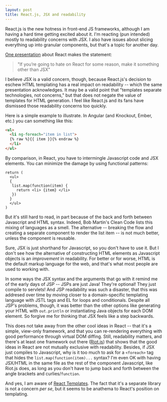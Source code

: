 ```yaml
---
layout: post
title: React.js, JSX and readability
---
```


React.js is the new hotness in front-end JS frameworks, although I am having a hard time getting excited about it.  I'm reacting (pun intended) mostly to readability 
concerns with JSX.  I also have issues about slicing everything up into granular components, but that's a topic for another day.

[One presentation](https://docs.google.com/presentation/d/1afMLTCpRxhJpurQ97VBHCZkLbR1TEsRnd3yyxuSQ5YY/edit#slide=id.g380053cce_1205) about React makes the statement: 

> "If you’re going to hate on React for some reason, make it something other than JSX"

I believe JSX is a valid concern, though, because React.js's decision to eschew HTML templating has a real impact on readability -- which the same presentation acknowledges.  It 
may be a valid point that "templates separate technologies, not concerns," but that does not negate the value of templates for HTML generation.  I feel like React.js and its fans
have dismissed those readability concerns too quickly.  

Here is a simple example to illustrate.  In Angular (and Knockout, Ember, etc.) you can something like this:

```html
<ul>
  <li ng-foreach="item in list">
  {% raw %}{{ item }}{% endraw %}
  </li>
</ul>
```

By comparison, in React, you have to intermingle Javascript code and JSX elements.  You can minimize the damage by using functional patterns:

```
return (
  <ul>
  {
   list.map(function(item) { 
     return <li> {item} </li>
   })
  }
  </ul>
)
```

But it's still hard to read, in part because of the back and forth between Javascript and HTML syntax.   Indeed, Bob Martin's Clean Code lists this mixing of languages as a 
smell.  The alternative -- breaking the flow and creating a separate component to render the list item -- is not much better, unless the component is reusable.  

Sure, JSX is just shorthand for Javascript, so you don't have to use it.  But I don't see how the alternative of constructing HTML elements as Javascript objects is an *improvement* in 
readability. For better or for worse, HTML is the default markup language for the web, and that's what most people are used to working with.  

In some ways the JSX syntax and the arguments that go with it remind me of the early days of JSP -- JSPs are just Java!  They're optional! They just compile to servlets!  And JSP 
readability was such a disaster, that this was addresed over time by moving closer to a domain-specific templating language with JSTL tags and EL for loops and conditionals.  Despite 
all JSP's problems, though, it was better than the other options like generating your HTML with `out.println` or instantiating Java objects for each DOM element.  So
forgive me for thinking that JSX feels like a step backwards.

This does not take away from the other cool ideas in React -- that it's a simple, view-only framework, and that you can re-rendering everything with good performance through 
virtual DOM diffing.  Still, readability matters, and there's at least one framework out there ([Riot.js](http://riotjs.com)) that shows that the good ideas in React are not 
mutually exclusive with readability.  Besides, if JSX just compiles to Javascript, why is it too much to ask for a `<foreach>` tag that hides the `list.map(function(item)...` 
syntax?  I'm even OK with having JSX/HTML in the same file as the rest of the component Javascript, like Riot.js does, as long as you don't have to jump back and forth between 
the angle brackets and curlies/`function`. 

And yes, I am aware of [React Templates](http://wix.github.io/react-templates/).  The fact that it's a separate library is not a concern *per se*, but it seems to be anathema to 
React's position on templating.

